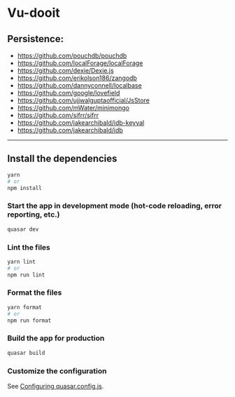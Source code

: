 # Vu-dooit

## Persistence:

- https://github.com/pouchdb/pouchdb
- https://github.com/localForage/localForage
- https://github.com/dexie/Dexie.js
- https://github.com/erikolson186/zangodb
- https://github.com/dannyconnell/localbase
- https://github.com/google/lovefield
- https://github.com/ujjwalguptaofficial/JsStore
- https://github.com/mWater/minimongo
- https://github.com/sifrr/sifrr
- https://github.com/jakearchibald/idb-keyval
- https://github.com/jakearchibald/idb

---

## Install the dependencies

```bash
yarn
# or
npm install
```

### Start the app in development mode (hot-code reloading, error reporting, etc.)

```bash
quasar dev
```

### Lint the files

```bash
yarn lint
# or
npm run lint
```

### Format the files

```bash
yarn format
# or
npm run format
```

### Build the app for production

```bash
quasar build
```

### Customize the configuration

See [Configuring quasar.config.js](https://v2.quasar.dev/quasar-cli-vite/quasar-config-js).
